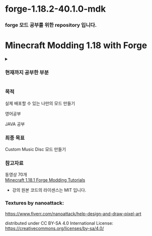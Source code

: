 # forge-1.18.2-40.1.0-mdk

### forge 모드 공부를 위한 repository 입니다.



# Minecraft Modding 1.18 with Forge
<details>
  <summary>
    <h3> 현재까지 공부한 부분 </h3>
  </summary>
  <div markdown="1">
    
  1. [SETTING UP WORKSPACE](https://youtu.be/eqY17yWENEI)
  2. [PARCHMENT MAPPINGS SETUP](https://youtu.be/x1B5DgyShG4)
  3. [CUSTOM ITEMS](https://youtu.be/FrRE_hVi9xo)
  4. [CUSTOM BLOCKS](https://youtu.be/c2zgZI5iTwo)
  5. [CREATIVE MODE TAB](https://youtu.be/_MqS5jqJbiM)
  6. [CUSTOM RECIPES](https://youtu.be/dmk3s0y_J6o)
  </div>
</details>


### 목적
실제 배포할 수 있는 나만의 모드 만들기

영어공부

JAVA 공부

### 최종 목표
Custom Music Disc 모드 만들기

### 참고자료
동영상 70개<br>
[Minecraft 1.18.1 Forge Modding Tutorials](https://youtube.com/playlist?list=PLKGarocXCE1Hut51TKKqZKqVZtKLZC48x)
* 강의 원본 코드의 라이센스는 MIT 입니다.

### Textures by nanoattack:
https://www.fiverr.com/nanoattack/help-design-and-draw-pixel-art

distributed under CC BY-SA 4.0 International License:
https://creativecommons.org/licenses/by-sa/4.0/
